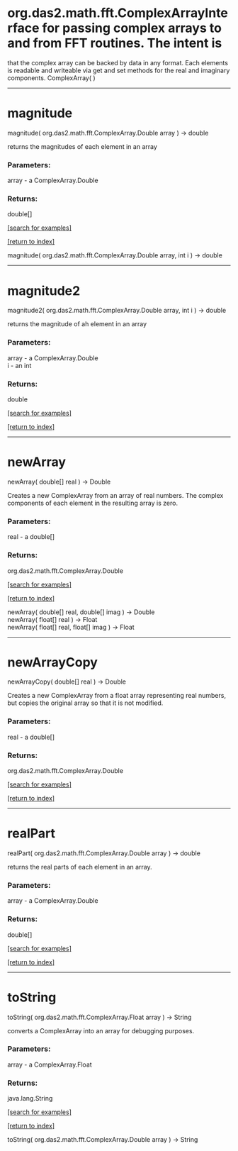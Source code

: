 # org.das2.math.fft.ComplexArrayInterface for passing complex arrays to and from FFT routines.  The intent is
 that the complex array can be backed by data in any format.  Each elements is
 readable and writeable via get and set methods for the real and imaginary components.
ComplexArray( )


***
<a name="magnitude"></a>
# magnitude
magnitude( org.das2.math.fft.ComplexArray.Double array ) &rarr; double

returns the magnitudes of each element in an array

### Parameters:
array - a ComplexArray.Double

### Returns:
double[]


<a href="https://github.com/autoplot/dev/search?q=magnitude&unscoped_q=magnitude">[search for examples]</a>

<a href="https://github.com/autoplot/documentation/blob/master/javadoc/index-all.md">[return to index]</a>

magnitude( org.das2.math.fft.ComplexArray.Double array, int i ) &rarr; double<br>
***
<a name="magnitude2"></a>
# magnitude2
magnitude2( org.das2.math.fft.ComplexArray.Double array, int i ) &rarr; double

returns the magnitude of ah element in an array

### Parameters:
array - a ComplexArray.Double
<br>i - an int

### Returns:
double


<a href="https://github.com/autoplot/dev/search?q=magnitude2&unscoped_q=magnitude2">[search for examples]</a>

<a href="https://github.com/autoplot/documentation/blob/master/javadoc/index-all.md">[return to index]</a>

***
<a name="newArray"></a>
# newArray
newArray( double[] real ) &rarr; Double

Creates a new ComplexArray from an array of real numbers.  The complex
 components of each element in the resulting array is zero.

### Parameters:
real - a double[]

### Returns:
org.das2.math.fft.ComplexArray.Double


<a href="https://github.com/autoplot/dev/search?q=newArray&unscoped_q=newArray">[search for examples]</a>

<a href="https://github.com/autoplot/documentation/blob/master/javadoc/index-all.md">[return to index]</a>

newArray( double[] real, double[] imag ) &rarr; Double<br>
newArray( float[] real ) &rarr; Float<br>
newArray( float[] real, float[] imag ) &rarr; Float<br>
***
<a name="newArrayCopy"></a>
# newArrayCopy
newArrayCopy( double[] real ) &rarr; Double

Creates a new ComplexArray from a float array representing real numbers, but
 copies the original array so that it is not modified.

### Parameters:
real - a double[]

### Returns:
org.das2.math.fft.ComplexArray.Double


<a href="https://github.com/autoplot/dev/search?q=newArrayCopy&unscoped_q=newArrayCopy">[search for examples]</a>

<a href="https://github.com/autoplot/documentation/blob/master/javadoc/index-all.md">[return to index]</a>

***
<a name="realPart"></a>
# realPart
realPart( org.das2.math.fft.ComplexArray.Double array ) &rarr; double

returns the real parts of each element in an array.

### Parameters:
array - a ComplexArray.Double

### Returns:
double[]


<a href="https://github.com/autoplot/dev/search?q=realPart&unscoped_q=realPart">[search for examples]</a>

<a href="https://github.com/autoplot/documentation/blob/master/javadoc/index-all.md">[return to index]</a>

***
<a name="toString"></a>
# toString
toString( org.das2.math.fft.ComplexArray.Float array ) &rarr; String

converts a ComplexArray into an array for debugging purposes.

### Parameters:
array - a ComplexArray.Float

### Returns:
java.lang.String


<a href="https://github.com/autoplot/dev/search?q=toString&unscoped_q=toString">[search for examples]</a>

<a href="https://github.com/autoplot/documentation/blob/master/javadoc/index-all.md">[return to index]</a>

toString( org.das2.math.fft.ComplexArray.Double array ) &rarr; String<br>

